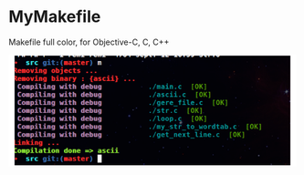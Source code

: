 MyMakefile
==========


Makefile full color, for Objective-C, C, C++

![Screenshot](https://github.com/remirobert/MyMakefile/blob/master/image.png)

